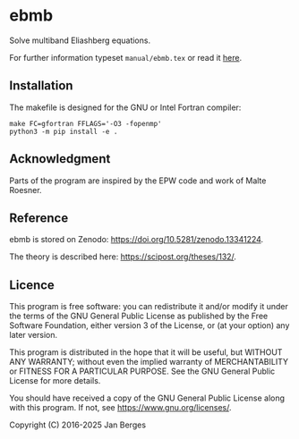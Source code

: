 # ebmb

Solve multiband Eliashberg equations.

For further information typeset `manual/ebmb.tex` or read it
[here](https://io.janberges.de/ebmb).

## Installation

The makefile is designed for the GNU or Intel Fortran compiler:

    make FC=gfortran FFLAGS='-O3 -fopenmp'
    python3 -m pip install -e .

## Acknowledgment

Parts of the program are inspired by the EPW code and work of Malte Roesner.

## Reference

ebmb is stored on Zenodo: <https://doi.org/10.5281/zenodo.13341224>.

The theory is described here: <https://scipost.org/theses/132/>.

## Licence

This program is free software: you can redistribute it and/or modify it under
the terms of the GNU General Public License as published by the Free Software
Foundation, either version 3 of the License, or (at your option) any later
version.

This program is distributed in the hope that it will be useful, but WITHOUT ANY
WARRANTY; without even the implied warranty of MERCHANTABILITY or FITNESS FOR A
PARTICULAR PURPOSE. See the GNU General Public License for more details.

You should have received a copy of the GNU General Public License along with
this program. If not, see <https://www.gnu.org/licenses/>.

Copyright (C) 2016-2025 Jan Berges

